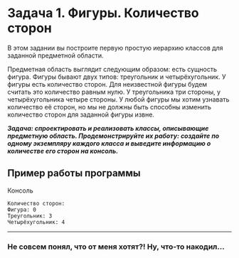 # Задача 1. Фигуры. Количество сторон
В этом задании вы построите первую простую иерархию классов для заданной предметной области.

Предметная область выглядит следующим образом: есть сущность фигура. Фигуры бывают двух типов:
треугольник и четырёхугольник. У фигуры есть количество сторон. Для неизвестной фигуры будем
считать это количество равным нулю. У треугольника три стороны, у четырёхугольника четыре стороны.
У любой фигуры мы хотим узнавать количество её сторон, но мы не должны быть способны изменить
количество сторон для заданной фигуры извне.

***Задача: спроектировать и реализовать классы, описывающие предметную область. Продемонстрируйте их работу:
создайте по одному экземпляру каждого класса и выведите информацию о количестве его сторон на консоль.***

## Пример работы программы
Консоль
```
Количество сторон:
Фигура: 0
Треугольник: 3
Четырёхугольник: 4
```
---
### Не совсем понял, что от меня хотят?! Ну, что-то накодил...